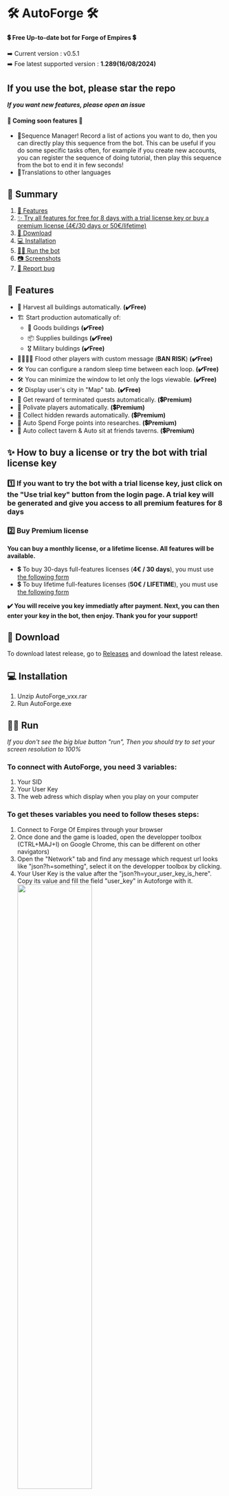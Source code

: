 <h1>🛠️ AutoForge 🛠️</h1>
<h4>💲 Free Up-to-date bot for Forge of Empires 💲 </h4>
➡️ Current version : v0.5.1 <br/>
➡️ Foe latest supported version : <b> 1.289(16/08/2024) </b><br/>
<h2><b>If you use the bot, please star the repo</b></h2>
<i><b>If you want new features, please open an issue</b></i>

<h4>🌟 Coming soon features 🌟</h4>
<ul>
 <li>🌟Sequence Manager! Record a list of actions you want to do, then you can directly play this sequence from the bot. This can be useful if you do some specific tasks often, for example if you create new accounts, you can register the sequence of doing tutorial, then play this sequence from the bot to end it in few seconds!</li>
 <li>🌟Translations to other languages</li>
</ul>

<div id="summary">
<h2>📘 Summary</h2>
<ol>
 <li> <a href="#features">📑 Features</a></li>
 <li> <a href="#licenses">✨ Try all features for free for 8 days with a trial license key or buy a premium license (4€/30 days or 50€/lifetime) </a></li>
 <li> <a href="#download">📩 Download</a></li>
 <li> <a href="#installation">💻 Installation</a></li>
 <li> <a href="#run">🏃‍♂️ Run the bot </a></li>
 <li> <a href="#screenshots">📷 Screenshots</a></li>
 <li> <a href="#report_bug">🐞 Report bug</a></li>
</ol>
</div>

<div id="features">
<h2>📑 Features</h2>
<ul>
  <li>🥣 Harvest all buildings automatically. <b>(✔️Free)</b></li> 
  <li>🏗️ Start production automatically of:
    <ul>
      <li> 🥗 Goods buildings <b>(✔️Free)</b></li>
      <li> 📦 Supplies buildings <b>(✔️Free)</b></li>
      <li> 🎖️ Military buldings <b>(✔️Free)</b></li>
     </ul>
    </li>
  <li>👨‍👩‍👦‍👦 Flood other players with custom message (<b>BAN RISK</b>) <b>(✔️Free)</b></li>
  <li>🛠️ You can configure a random sleep time between each loop. <b>(✔️Free)</b></li>
  <li>🛠️ You can minimize the window to let only the logs viewable. <b>(✔️Free)</b></li>
  <li>🛠️ Display user's city in "Map" tab. <b>(✔️Free)</b></li>
  <li>💫 Get reward of terminated quests automatically. <b>(💲Premium)</b></li>
  <li>💫 Polivate players automatically. <b>(💲Premium)</b></li>
  <li>💫 Collect hidden rewards automatically. <b>(💲Premium)</b></li>
  <li>💫 Auto Spend Forge points into researches. <b>(💲Premium)</b></li>
  <li>💫 Auto collect tavern & Auto sit at friends taverns. <b>(💲Premium)</b></li>
</ul>
</div>
   
<div id="licenses">
<h2>✨ How to buy a license or try the bot with trial license key</h2>
<h3>1️⃣ If you want to try the bot with a trial license key, just click on the "Use trial key" button from the login page. A trial key will be generated and give you access to all premium features for 8 days</h3>

<h3>2️⃣ Buy Premium license </h3>
<b>You can buy a monthly license, or a lifetime license. All features will be available.</b>
<ul> 
 <li>💲 To buy 30-days full-features licenses (<b>4€ / 30 days</b>), you must use <a href="https://app.cryptolens.io/Form/P/akTrCtQI/2218">the following form</a></li>
 <li>💲 To buy lifetime full-features licenses (<b>50€ / LIFETIME</b>), you must use <a href="https://app.cryptolens.io/Form/P/SgvJAOhe/2219">the following form</a></li>
</ul>
<b>✔️ You will receive you key immediatly after payment. Next, you can then enter your key in the bot, then enjoy. Thank you for your support!</b>
</div>

<div id="download">
<h2>📩 Download</h2>
To download latest release, go to <a href="https://github.com/ThScEo/AutoForge/releases">Releases</a> and download the latest release.
</div>


<div id="installation">
<h2>💻 Installation</h2>
<ol>
  <li>Unzip AutoForge_vxx.rar</li>
  <li>Run AutoForge.exe</li>
</li>
</ol>
</div>


<div id="run">
<h2>🏃‍♂️ Run</h2>
 <i>If you don't see the big blue button "run", Then you should try to set your screen resolution to 100%</i>
 <h3>To connect with AutoForge, you need 3 variables:</h3>
 <ol>
  <li>Your SID</li>
  <li>Your User Key</li>
  <li>The web adress which display when you play on your computer</li>
 </ol>
 <h3>To get theses variables you need to follow theses steps:</h3>
 <ol>
  <li>Connect to Forge Of Empires through your browser</li>
  <li>Once done and the game is loaded, open the developper toolbox (CTRL+MAJ+I) on Google Chrome, this can be different on other navigators)</li>
  <li>Open the "Network" tab and find any message which request url looks like "json?h=something", select it on the developper toolbox by clicking.</li>
  <li>Your User Key is the value after the "json?h=your_user_key_is_here". Copy its value and fill the field "user_key" in Autoforge with it.
  <img src="img/how_to_login.PNG" width=60%></li>
  <li>Your SID is the value of the sid cookie. To find it, select the "Headers" tab, scroll down to the "Request Headers" section, and find the "cookie" field. Copy the value of the sid only, and fill the field "sid" in AutoForge with it. <img src="img/how_to_login_sid.PNG" width=60%></li>
  <li>The web adresse is the URL displayed on your navigator when playing Forge Of Empires. <img src="img/how_to_login_url.PNG" width=60%><br/>
   For example: "https://es21.forgeofempires.com/game/"</li>
 </ol>
 
<div id="screenshots">
<h2>📷 Screenshots</h2>
<ul>
    <img src="img/tab_1.PNG" width=70%>
    <img src="img/tab_2.PNG" width=70%>
    <img src="img/tab_2_extended_1.PNG" width=70%>
    <img src="img/tab_2_extended_2.PNG" width=70%>
    <img src="img/tab_3.PNG" width=70%>
    <img src="img/tab_5.PNG" width=70%>
    <img src="img/tab_6.PNG" width=70%>
    <img src="img/minimized.PNG" width=70%>
</ul>
</div>
</div>
